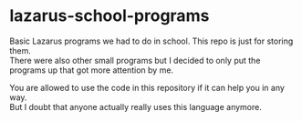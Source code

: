 # lazarus-school-programs  
Basic Lazarus programs we had to do in school. This repo is just for storing them.  
There were also other small programs but I decided to only put the programs up that got more attention by me.  

You are allowed to use the code in this repository if it can help you in any way.   
But I doubt that anyone actually really uses this language anymore.  
